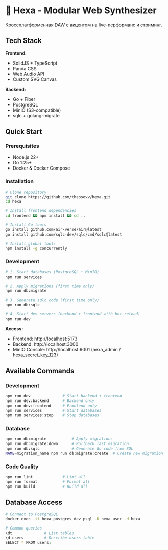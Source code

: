 # 🎵 Hexa - Modular Web Synthesizer

Кроссплатформенная DAW с акцентом на live-перформанс и стриминг.

## Tech Stack

**Frontend:**
- SolidJS + TypeScript
- Panda CSS
- Web Audio API
- Custom SVG Canvas

**Backend:**
- Go + Fiber
- PostgreSQL
- MinIO (S3-compatible)
- sqlc + golang-migrate

## Quick Start

### Prerequisites

- Node.js 22+
- Go 1.25+
- Docker & Docker Compose

### Installation

```bash
# Clone repository
git clone https://github.com/theosovv/hexa.git
cd hexa

# Install frontend dependencies
cd frontend && npm install && cd ..

# Install Go tools
go install github.com/air-verse/air@latest
go install github.com/sqlc-dev/sqlc/cmd/sqlc@latest

# Install global tools
npm install -g concurrently
```

### Development

```bash
# 1. Start databases (PostgreSQL + MinIO)
npm run services

# 2. Apply migrations (first time only)
npm run db:migrate

# 3. Generate sqlc code (first time only)
npm run db:sqlc

# 4. Start dev servers (backend + frontend with hot-reload)
npm run dev
```

**Access:**
- Frontend: http://localhost:5173
- Backend: http://localhost:3000
- MinIO Console: http://localhost:9001 (hexa_admin / hexa_secret_key_123)

## Available Commands

### Development
```bash
npm run dev              # Start backend + frontend
npm run dev:backend      # Backend only
npm run dev:frontend     # Frontend only
npm run services         # Start databases
npm run services:stop    # Stop databases
```

### Database
```bash
npm run db:migrate           # Apply migrations
npm run db:migrate:down      # Rollback last migration
npm run db:sqlc              # Generate Go code from SQL
NAME=migration_name npm run db:migrate:create  # Create new migration
```

### Code Quality
```bash
npm run lint             # Lint all
npm run format           # Format all
npm run build            # Build all
```

## Database Access

```bash
# Connect to PostgreSQL
docker exec -it hexa_postgres_dev psql -U hexa_user -d hexa

# Common queries
\dt              # List tables
\d users         # Describe users table
SELECT * FROM users;